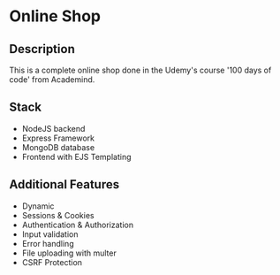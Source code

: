 # Online Shop

## Description
This is a complete online shop done in the Udemy's course '100 days of code' from Academind.

## Stack
- NodeJS backend
- Express Framework
- MongoDB database
- Frontend with EJS Templating

## Additional Features
- Dynamic
- Sessions & Cookies
- Authentication & Authorization
- Input validation
- Error handling
- File uploading with multer
- CSRF Protection
